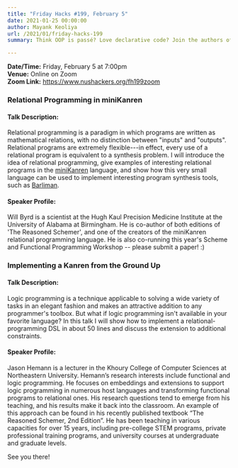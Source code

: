 ```yaml
---
title: "Friday Hacks #199, February 5"
date: 2021-01-25 00:00:00
author: Mayank Keoliya
url: /2021/01/friday-hacks-199
summary: Think OOP is passé? Love declarative code? Join the authors of the "The Reasoned Schemer" in the wonder of logic programing.

---
```


**Date/Time:** Friday, February 5 at 7:00pm<br />
**Venue:** Online on Zoom<br />
**Zoom Link:** <https://www.nushackers.org/fh199zoom>

### Relational Programming in miniKanren

#### Talk Description:

Relational programming is a paradigm in which programs are written as mathematical relations, with no distinction between "inputs" and "outputs". Relational programs are extremely flexible---in effect, every use of a relational program is equivalent to a synthesis problem. I will introduce the idea of relational programming, give examples of interesting relational programs in the [miniKanren](http://minikanren.org/) language, and show how this very small language can be used to implement interesting program synthesis tools, such as [Barliman](https://github.com/webyrd/Barliman).


#### Speaker Profile:

Will Byrd is a scientist at the Hugh Kaul Precision Medicine Institute at the University of Alabama at Birmingham. He is co-author of both editions of 'The Reasoned Schemer', and one of the creators of the miniKanren relational programming language. He is also co-running this year's Scheme and Functional Programming Workshop -- please submit a paper! :)


### Implementing a Kanren from the Ground Up

#### Talk Description:

Logic programming is a technique applicable to solving a wide variety of tasks in an elegant fashion and makes an attractive addition to any programmer's toolbox. But what if logic programming isn't available in your favorite language? In this talk I will show how to implement a relational-programming DSL in about 50 lines and discuss the extension to additional constraints.

#### Speaker Profile:

Jason Hemann is a lecturer in the Khoury College of Computer Sciences at Northeastern University. Hemann’s research interests include functional and logic programming. He focuses on embeddings and extensions to support logic programming in numerous host languages and transforming functional programs to relational ones. His research questions tend to emerge from his teaching, and his results make it back into the classroom. An example of this approach can be found in his recently published textbook “The Reasoned Schemer, 2nd Edition”. He has been teaching in various capacities for over 15 years, including pre-college STEM programs, private professional training programs, and university courses at undergraduate and graduate levels.

See you there!
